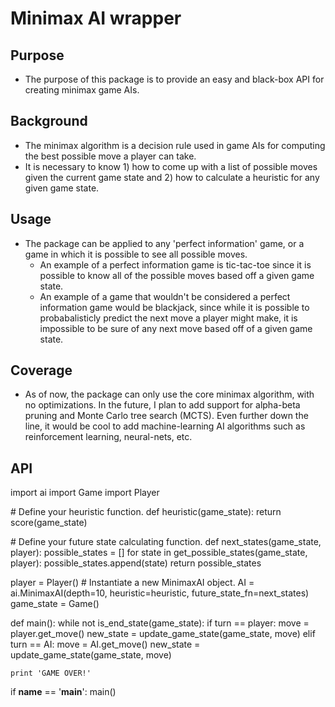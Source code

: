 # Minimax AI wrapper
## Purpose
- The purpose of this package is to provide an easy and black-box API for creating
minimax game AIs.

## Background
- The minimax algorithm is a decision rule used in game AIs for computing the best
possible move a player can take.
- It is necessary to know 1) how to come up with a list of possible moves given
the current game state and 2) how to calculate a heuristic for any given game
state.

## Usage
- The package can be applied to any 'perfect information' game, or a game in
which it is possible to see all possible moves.
    -  An example of a perfect information game is tic-tac-toe since it is
    possible to know all of the possible moves based off a given game state.
    -  An example of a game that wouldn't be considered a perfect information
    game would be blackjack, since while it is possible to probabalisticly 
    predict the next move a player might make, it is impossible to be sure
    of any next move based off of a given game state.

## Coverage
- As of now, the package can only use the core minimax algorithm, with no
optimizations. In the future, I plan to add support for alpha-beta pruning
and Monte Carlo tree search (MCTS). Even further down the line, it would
be cool to add machine-learning AI algorithms such as reinforcement
learning, neural-nets, etc.


## API

import ai
import Game
import Player

\# Define your heuristic function.
def heuristic(game_state):
    return score(game_state)

\# Define your future state calculating function.
def next_states(game_state, player):
    possible_states = []
    for state in get_possible_states(game_state, player):
        possible_states.append(state)
    return possible_states


player = Player()
\# Instantiate a new MinimaxAI object.
AI = ai.MinimaxAI(depth=10, heuristic=heuristic, future_state_fn=next_states)
game_state = Game()


def main():
    while not is_end_state(game_state):
        if turn == player:
            move = player.get_move()
            new_state = update_game_state(game_state, move)
        elif turn == AI:
            move = AI.get_move()
            new_state = update_game_state(game_state, move)

    print 'GAME OVER!'

if __name__ == '__main__':
    main()

